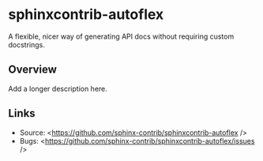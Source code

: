 # sphinxcontrib-autoflex

A flexible, nicer way of generating API docs without requiring custom docstrings.

## Overview

Add a longer description here.

## Links

-   Source: <https://github.com/sphinx-contrib/sphinxcontrib-autoflex />
-   Bugs: <https://github.com/sphinx-contrib/sphinxcontrib-autoflex/issues />
